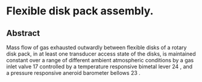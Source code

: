 # Flexible disk pack assembly.

## Abstract
Mass flow of gas exhausted outwardly between flexible disks of a rotary disk pack, in at least one transducer access state of the disks, is maintained constant over a range of different ambient atmospheric conditions by a gas inlet valve 17 controlled by a temperature responsive bimetal lever 24 , and a pressure responsive aneroid barometer bellows 23 .